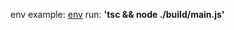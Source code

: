 env example: [env](https://github.com/WorkQuest/admin-backend/blob/master/ci-scripts/roles/backend-update/templates/.env.j2)
run: **'tsc && node ./build/main.js'**

